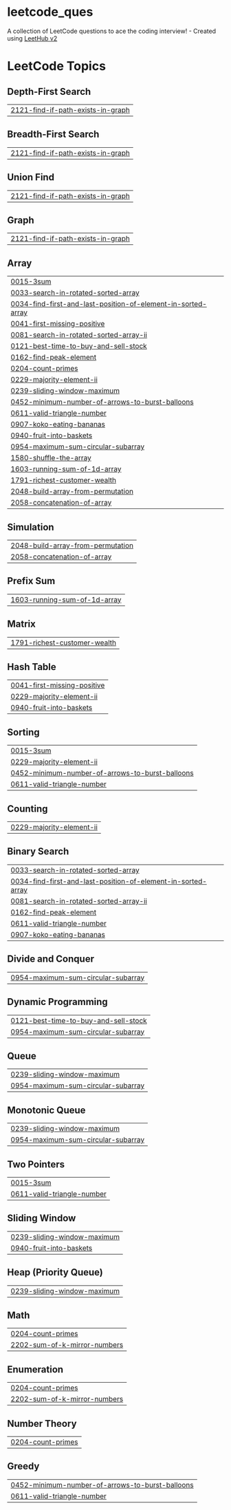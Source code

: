 # leetcode_ques
A collection of LeetCode questions to ace the coding interview! - Created using [LeetHub v2](https://github.com/arunbhardwaj/LeetHub-2.0)

<!---LeetCode Topics Start-->
# LeetCode Topics
## Depth-First Search
|  |
| ------- |
| [2121-find-if-path-exists-in-graph](https://github.com/amritaa01Maurya/leetcode_ques/tree/master/2121-find-if-path-exists-in-graph) |
## Breadth-First Search
|  |
| ------- |
| [2121-find-if-path-exists-in-graph](https://github.com/amritaa01Maurya/leetcode_ques/tree/master/2121-find-if-path-exists-in-graph) |
## Union Find
|  |
| ------- |
| [2121-find-if-path-exists-in-graph](https://github.com/amritaa01Maurya/leetcode_ques/tree/master/2121-find-if-path-exists-in-graph) |
## Graph
|  |
| ------- |
| [2121-find-if-path-exists-in-graph](https://github.com/amritaa01Maurya/leetcode_ques/tree/master/2121-find-if-path-exists-in-graph) |
## Array
|  |
| ------- |
| [0015-3sum](https://github.com/amritaa01Maurya/leetcode_ques/tree/master/0015-3sum) |
| [0033-search-in-rotated-sorted-array](https://github.com/amritaa01Maurya/leetcode_ques/tree/master/0033-search-in-rotated-sorted-array) |
| [0034-find-first-and-last-position-of-element-in-sorted-array](https://github.com/amritaa01Maurya/leetcode_ques/tree/master/0034-find-first-and-last-position-of-element-in-sorted-array) |
| [0041-first-missing-positive](https://github.com/amritaa01Maurya/leetcode_ques/tree/master/0041-first-missing-positive) |
| [0081-search-in-rotated-sorted-array-ii](https://github.com/amritaa01Maurya/leetcode_ques/tree/master/0081-search-in-rotated-sorted-array-ii) |
| [0121-best-time-to-buy-and-sell-stock](https://github.com/amritaa01Maurya/leetcode_ques/tree/master/0121-best-time-to-buy-and-sell-stock) |
| [0162-find-peak-element](https://github.com/amritaa01Maurya/leetcode_ques/tree/master/0162-find-peak-element) |
| [0204-count-primes](https://github.com/amritaa01Maurya/leetcode_ques/tree/master/0204-count-primes) |
| [0229-majority-element-ii](https://github.com/amritaa01Maurya/leetcode_ques/tree/master/0229-majority-element-ii) |
| [0239-sliding-window-maximum](https://github.com/amritaa01Maurya/leetcode_ques/tree/master/0239-sliding-window-maximum) |
| [0452-minimum-number-of-arrows-to-burst-balloons](https://github.com/amritaa01Maurya/leetcode_ques/tree/master/0452-minimum-number-of-arrows-to-burst-balloons) |
| [0611-valid-triangle-number](https://github.com/amritaa01Maurya/leetcode_ques/tree/master/0611-valid-triangle-number) |
| [0907-koko-eating-bananas](https://github.com/amritaa01Maurya/leetcode_ques/tree/master/0907-koko-eating-bananas) |
| [0940-fruit-into-baskets](https://github.com/amritaa01Maurya/leetcode_ques/tree/master/0940-fruit-into-baskets) |
| [0954-maximum-sum-circular-subarray](https://github.com/amritaa01Maurya/leetcode_ques/tree/master/0954-maximum-sum-circular-subarray) |
| [1580-shuffle-the-array](https://github.com/amritaa01Maurya/leetcode_ques/tree/master/1580-shuffle-the-array) |
| [1603-running-sum-of-1d-array](https://github.com/amritaa01Maurya/leetcode_ques/tree/master/1603-running-sum-of-1d-array) |
| [1791-richest-customer-wealth](https://github.com/amritaa01Maurya/leetcode_ques/tree/master/1791-richest-customer-wealth) |
| [2048-build-array-from-permutation](https://github.com/amritaa01Maurya/leetcode_ques/tree/master/2048-build-array-from-permutation) |
| [2058-concatenation-of-array](https://github.com/amritaa01Maurya/leetcode_ques/tree/master/2058-concatenation-of-array) |
## Simulation
|  |
| ------- |
| [2048-build-array-from-permutation](https://github.com/amritaa01Maurya/leetcode_ques/tree/master/2048-build-array-from-permutation) |
| [2058-concatenation-of-array](https://github.com/amritaa01Maurya/leetcode_ques/tree/master/2058-concatenation-of-array) |
## Prefix Sum
|  |
| ------- |
| [1603-running-sum-of-1d-array](https://github.com/amritaa01Maurya/leetcode_ques/tree/master/1603-running-sum-of-1d-array) |
## Matrix
|  |
| ------- |
| [1791-richest-customer-wealth](https://github.com/amritaa01Maurya/leetcode_ques/tree/master/1791-richest-customer-wealth) |
## Hash Table
|  |
| ------- |
| [0041-first-missing-positive](https://github.com/amritaa01Maurya/leetcode_ques/tree/master/0041-first-missing-positive) |
| [0229-majority-element-ii](https://github.com/amritaa01Maurya/leetcode_ques/tree/master/0229-majority-element-ii) |
| [0940-fruit-into-baskets](https://github.com/amritaa01Maurya/leetcode_ques/tree/master/0940-fruit-into-baskets) |
## Sorting
|  |
| ------- |
| [0015-3sum](https://github.com/amritaa01Maurya/leetcode_ques/tree/master/0015-3sum) |
| [0229-majority-element-ii](https://github.com/amritaa01Maurya/leetcode_ques/tree/master/0229-majority-element-ii) |
| [0452-minimum-number-of-arrows-to-burst-balloons](https://github.com/amritaa01Maurya/leetcode_ques/tree/master/0452-minimum-number-of-arrows-to-burst-balloons) |
| [0611-valid-triangle-number](https://github.com/amritaa01Maurya/leetcode_ques/tree/master/0611-valid-triangle-number) |
## Counting
|  |
| ------- |
| [0229-majority-element-ii](https://github.com/amritaa01Maurya/leetcode_ques/tree/master/0229-majority-element-ii) |
## Binary Search
|  |
| ------- |
| [0033-search-in-rotated-sorted-array](https://github.com/amritaa01Maurya/leetcode_ques/tree/master/0033-search-in-rotated-sorted-array) |
| [0034-find-first-and-last-position-of-element-in-sorted-array](https://github.com/amritaa01Maurya/leetcode_ques/tree/master/0034-find-first-and-last-position-of-element-in-sorted-array) |
| [0081-search-in-rotated-sorted-array-ii](https://github.com/amritaa01Maurya/leetcode_ques/tree/master/0081-search-in-rotated-sorted-array-ii) |
| [0162-find-peak-element](https://github.com/amritaa01Maurya/leetcode_ques/tree/master/0162-find-peak-element) |
| [0611-valid-triangle-number](https://github.com/amritaa01Maurya/leetcode_ques/tree/master/0611-valid-triangle-number) |
| [0907-koko-eating-bananas](https://github.com/amritaa01Maurya/leetcode_ques/tree/master/0907-koko-eating-bananas) |
## Divide and Conquer
|  |
| ------- |
| [0954-maximum-sum-circular-subarray](https://github.com/amritaa01Maurya/leetcode_ques/tree/master/0954-maximum-sum-circular-subarray) |
## Dynamic Programming
|  |
| ------- |
| [0121-best-time-to-buy-and-sell-stock](https://github.com/amritaa01Maurya/leetcode_ques/tree/master/0121-best-time-to-buy-and-sell-stock) |
| [0954-maximum-sum-circular-subarray](https://github.com/amritaa01Maurya/leetcode_ques/tree/master/0954-maximum-sum-circular-subarray) |
## Queue
|  |
| ------- |
| [0239-sliding-window-maximum](https://github.com/amritaa01Maurya/leetcode_ques/tree/master/0239-sliding-window-maximum) |
| [0954-maximum-sum-circular-subarray](https://github.com/amritaa01Maurya/leetcode_ques/tree/master/0954-maximum-sum-circular-subarray) |
## Monotonic Queue
|  |
| ------- |
| [0239-sliding-window-maximum](https://github.com/amritaa01Maurya/leetcode_ques/tree/master/0239-sliding-window-maximum) |
| [0954-maximum-sum-circular-subarray](https://github.com/amritaa01Maurya/leetcode_ques/tree/master/0954-maximum-sum-circular-subarray) |
## Two Pointers
|  |
| ------- |
| [0015-3sum](https://github.com/amritaa01Maurya/leetcode_ques/tree/master/0015-3sum) |
| [0611-valid-triangle-number](https://github.com/amritaa01Maurya/leetcode_ques/tree/master/0611-valid-triangle-number) |
## Sliding Window
|  |
| ------- |
| [0239-sliding-window-maximum](https://github.com/amritaa01Maurya/leetcode_ques/tree/master/0239-sliding-window-maximum) |
| [0940-fruit-into-baskets](https://github.com/amritaa01Maurya/leetcode_ques/tree/master/0940-fruit-into-baskets) |
## Heap (Priority Queue)
|  |
| ------- |
| [0239-sliding-window-maximum](https://github.com/amritaa01Maurya/leetcode_ques/tree/master/0239-sliding-window-maximum) |
## Math
|  |
| ------- |
| [0204-count-primes](https://github.com/amritaa01Maurya/leetcode_ques/tree/master/0204-count-primes) |
| [2202-sum-of-k-mirror-numbers](https://github.com/amritaa01Maurya/leetcode_ques/tree/master/2202-sum-of-k-mirror-numbers) |
## Enumeration
|  |
| ------- |
| [0204-count-primes](https://github.com/amritaa01Maurya/leetcode_ques/tree/master/0204-count-primes) |
| [2202-sum-of-k-mirror-numbers](https://github.com/amritaa01Maurya/leetcode_ques/tree/master/2202-sum-of-k-mirror-numbers) |
## Number Theory
|  |
| ------- |
| [0204-count-primes](https://github.com/amritaa01Maurya/leetcode_ques/tree/master/0204-count-primes) |
## Greedy
|  |
| ------- |
| [0452-minimum-number-of-arrows-to-burst-balloons](https://github.com/amritaa01Maurya/leetcode_ques/tree/master/0452-minimum-number-of-arrows-to-burst-balloons) |
| [0611-valid-triangle-number](https://github.com/amritaa01Maurya/leetcode_ques/tree/master/0611-valid-triangle-number) |
<!---LeetCode Topics End-->